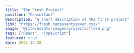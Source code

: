 ```yaml
---
title: "The Fresh Project"
position: "Consultant"
description: "A short description of the first project"
link: "https://fresh.tenseventyseven.xyz/"
image: "@site/assets/images/projects/fresh.png"
tags: ["React", "TypeScript"]
featured: true
date: 2021-12-28
---
```

